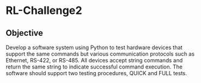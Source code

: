 # RL-Challenge2

## Objective
Develop a software system using Python to test hardware devices that support the
same commands but various communication protocols such as Ethernet, RS-422, or RS-485. All devices accept string commands and return the same string to indicate successful command execution. The software should support two testing procedures, QUICK and FULL tests.
